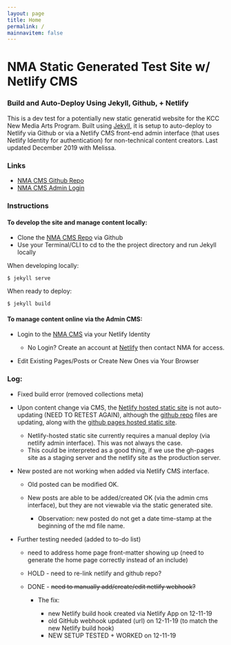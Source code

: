```yaml
---
layout: page
title: Home
permalink: /
mainnavitem: false
---
```

# NMA Static Generated Test Site w/ Netlify CMS

### Build and Auto-Deploy Using Jekyll, Github, + Netlify

This is a dev test for a potentially new static generatid website for the KCC New Media Arts Program. Built using [Jekyll](https://jekyllrb.com/), it is setup to auto-deploy to Netlify via Github or via a Netlify CMS front-end admin interface (that uses Netlify Identity for authentication) for non-technical content creators. Last updated December 2019 with Melissa.  

### Links

* [NMA CMS Github Repo](https://github.com/kccnma/cms)
* [NMA CMS Admin Login](https://nma.netlify.com/admin/)

### Instructions

#### To develop the site and manage content locally:

* Clone the [NMA CMS Repo](https://github.com/kccnma/cms) via Github
* Use your Terminal/CLI to cd to the the project directory and run Jekyll locally 

When developing locally:

```
$ jekyll serve
```

When ready to deploy:

```
$ jekyll build
```

#### To manage content online via the Admin CMS:

* Login to the [NMA CMS](https://nma.netlify.com/admin/) via your Netlify Identity

  * No Login? Create an account at [Netlify](https://app.netlify.com) then contact NMA for access.
* Edit Existing Pages/Posts or Create New Ones via Your Browser

### Log:

* Fixed build error (removed collections meta)
* Upon content change via CMS, the [Netlify hosted static site](https://nma.netlify.com) is not auto-updating (NEED TO RETEST AGAIN), although the [github repo](https://github.com/kccnma/cms/) files are updating, along with the [github pages hosted static site](https://kccnma.github.io/cms/).

  * Netlify-hosted static site currently requires a manual deploy (via netlify admin interface). This was not always the case.
  * This could be interpreted as a good thing, if we use the gh-pages site as a staging server and the netlify site as the production server.
* New posted are not working when added via Netlify CMS interface.

  * Old posted can be modified OK.
  * New posts are able to be added/created OK (via the admin cms interface), but they are not viewable via the static generated site.

    * Observation: new posted do not get a date time-stamp at the beginning of the md file name.
* Further testing needed (added to to-do list)

  * need to address home page front-matter showing up (need to generate the home page correctly instead of an include)
  * HOLD - need to re-link netlify and github repo? 
  * DONE - ~~need to manually add/create/edit netlify webhook?~~ 

    * The fix:

      * new Netlify build hook created via Netlify App on 12-11-19
      * old GitHub webhook updated (url) on 12-11-19 (to match the new Netlify build hook)
      * NEW SETUP TESTED + WORKED on 12-11-19